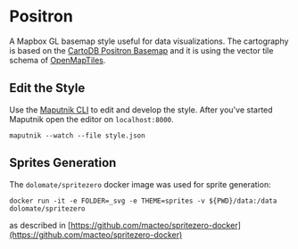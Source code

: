 # Positron

A Mapbox GL basemap style useful for data visualizations. The cartography is based on the
[CartoDB Positron Basemap](https://github.com/CartoDB/CartoDB-basemaps) and it is using the vector tile
schema of [OpenMapTiles](https://github.com/openmaptiles/openmaptiles).

## Edit the Style

Use the [Maputnik CLI](http://openmaptiles.org/docs/style/maputnik/) to edit and develop the style.
After you've started Maputnik open the editor on `localhost:8000`.

```
maputnik --watch --file style.json
```

## Sprites Generation

The `dolomate/spritezero` docker image was used for sprite generation:

```
docker run -it -e FOLDER=_svg -e THEME=sprites -v ${PWD}/data:/data dolomate/spritezero
```

as described in [https://github.com/macteo/spritezero-docker](https://github.com/macteo/spritezero-docker)
